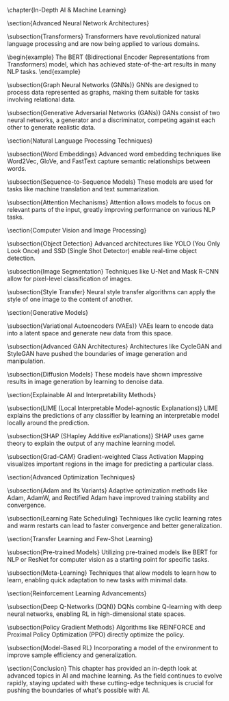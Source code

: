 \chapter{In-Depth AI \& Machine Learning}

\section{Advanced Neural Network Architectures}

\subsection{Transformers}
Transformers have revolutionized natural language processing and are now being applied to various domains.

\begin{example}
The BERT (Bidirectional Encoder Representations from Transformers) model, which has achieved state-of-the-art results in many NLP tasks.
\end{example}

\subsection{Graph Neural Networks (GNNs)}
GNNs are designed to process data represented as graphs, making them suitable for tasks involving relational data.

\subsection{Generative Adversarial Networks (GANs)}
GANs consist of two neural networks, a generator and a discriminator, competing against each other to generate realistic data.

\section{Natural Language Processing Techniques}

\subsection{Word Embeddings}
Advanced word embedding techniques like Word2Vec, GloVe, and FastText capture semantic relationships between words.

\subsection{Sequence-to-Sequence Models}
These models are used for tasks like machine translation and text summarization.

\subsection{Attention Mechanisms}
Attention allows models to focus on relevant parts of the input, greatly improving performance on various NLP tasks.

\section{Computer Vision and Image Processing}

\subsection{Object Detection}
Advanced architectures like YOLO (You Only Look Once) and SSD (Single Shot Detector) enable real-time object detection.

\subsection{Image Segmentation}
Techniques like U-Net and Mask R-CNN allow for pixel-level classification of images.

\subsection{Style Transfer}
Neural style transfer algorithms can apply the style of one image to the content of another.

\section{Generative Models}

\subsection{Variational Autoencoders (VAEs)}
VAEs learn to encode data into a latent space and generate new data from this space.

\subsection{Advanced GAN Architectures}
Architectures like CycleGAN and StyleGAN have pushed the boundaries of image generation and manipulation.

\subsection{Diffusion Models}
These models have shown impressive results in image generation by learning to denoise data.

\section{Explainable AI and Interpretability Methods}

\subsection{LIME (Local Interpretable Model-agnostic Explanations)}
LIME explains the predictions of any classifier by learning an interpretable model locally around the prediction.

\subsection{SHAP (SHapley Additive exPlanations)}
SHAP uses game theory to explain the output of any machine learning model.

\subsection{Grad-CAM}
Gradient-weighted Class Activation Mapping visualizes important regions in the image for predicting a particular class.

\section{Advanced Optimization Techniques}

\subsection{Adam and Its Variants}
Adaptive optimization methods like Adam, AdamW, and Rectified Adam have improved training stability and convergence.

\subsection{Learning Rate Scheduling}
Techniques like cyclic learning rates and warm restarts can lead to faster convergence and better generalization.

\section{Transfer Learning and Few-Shot Learning}

\subsection{Pre-trained Models}
Utilizing pre-trained models like BERT for NLP or ResNet for computer vision as a starting point for specific tasks.

\subsection{Meta-Learning}
Techniques that allow models to learn how to learn, enabling quick adaptation to new tasks with minimal data.

\section{Reinforcement Learning Advancements}

\subsection{Deep Q-Networks (DQN)}
DQNs combine Q-learning with deep neural networks, enabling RL in high-dimensional state spaces.

\subsection{Policy Gradient Methods}
Algorithms like REINFORCE and Proximal Policy Optimization (PPO) directly optimize the policy.

\subsection{Model-Based RL}
Incorporating a model of the environment to improve sample efficiency and generalization.

\section{Conclusion}
This chapter has provided an in-depth look at advanced topics in AI and machine learning. As the field continues to evolve rapidly, staying updated with these cutting-edge techniques is crucial for pushing the boundaries of what's possible with AI.
